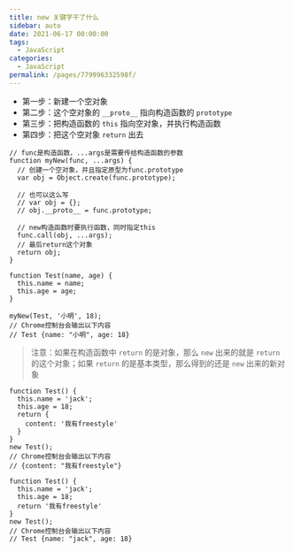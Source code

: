 ```yaml
---
title: new 关键字干了什么
sidebar: auto
date: 2021-06-17 00:00:00
tags: 
  - JavaScript
categories: 
  - JavaScript
permalink: /pages/779996332598f/
---
```


- 第一步：新建一个空对象
- 第二步：这个空对象的 `__proto__` 指向构造函数的 `prototype`
- 第三步：把构造函数的 `this` 指向空对象，并执行构造函数
- 第四步：把这个空对象 `return` 出去

```
// func是构造函数，...args是需要传给构造函数的参数
function myNew(func, ...args) {
  // 创建一个空对象，并且指定原型为func.prototype
  var obj = Object.create(func.prototype);

  // 也可以这么写
  // var obj = {};
  // obj.__proto__ = func.prototype;

  // new构造函数时要执行函数，同时指定this
  func.call(obj, ...args);
  // 最后return这个对象
  return obj;
}

function Test(name, age) {
  this.name = name;
  this.age = age;
}

myNew(Test, '小明', 18);
// Chrome控制台会输出以下内容
// Test {name: "小明", age: 18}
```

>注意：如果在构造函数中 `return` 的是对象，那么 `new` 出来的就是 `return` 的这个对象；如果 `return` 的是基本类型，那么得到的还是 `new` 出来的新对象

```
function Test() {
  this.name = 'jack';
  this.age = 18;
  return {
    content: '我有freestyle'
  }
}
new Test();
// Chrome控制台会输出以下内容
// {content: "我有freestyle"}

function Test() {
  this.name = 'jack';
  this.age = 18;
  return '我有freestyle'
}
new Test();
// Chrome控制台会输出以下内容
// Test {name: "jack", age: 18}
```
